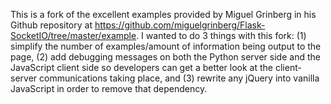 This is a fork of the excellent examples provided by Miguel Grinberg in his Github repository at https://github.com/miguelgrinberg/Flask-SocketIO/tree/master/example. I wanted to do 3 things with this fork: (1) simplify the number of examples/amount of information being output to the page, (2) add debugging messages on both the Python server side and the JavaScript client side so developers can get a better look at the client-server communications taking place, and (3) rewrite any jQuery into vanilla JavaScript in order to remove that dependency.
